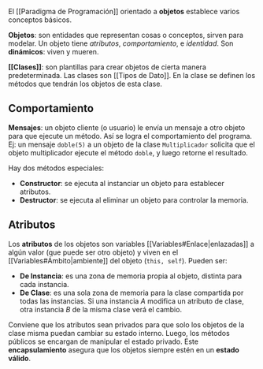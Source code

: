 El [[Paradigma de Programación]] orientado a **objetos** establece varios conceptos básicos.

**Objetos**: son entidades que representan cosas o conceptos, sirven para modelar. Un objeto tiene *atributos*, *comportamiento*, e *identidad*. Son **dinámicos**: viven y mueren.

**[[Clases]]**: son plantillas para crear objetos de cierta manera predeterminada. Las clases son [[Tipos de Dato]]. En la clase se definen los métodos que tendrán los objetos de esta clase.

## Comportamiento

**Mensajes**: un objeto cliente (o usuario) le envía un mensaje a otro objeto para que ejecute un método. Así se logra el comportamiento del programa. Ej: un mensaje `doble(5)` a un objeto de la clase `Multiplicador` solicita que el objeto multiplicador ejecute el método `doble`, y luego retorne el resultado.

Hay dos métodos especiales:

- **Constructor**: se ejecuta al instanciar un objeto para establecer atributos.
- **Destructor**: se ejecuta al eliminar un objeto para controlar la memoria.

## Atributos

Los **atributos** de los objetos son variables [[Variables#Enlace|enlazadas]] a algún valor (que puede ser otro objeto) y viven en el [[Variables#Ámbito|ambiente]] del objeto (`this, self`). Pueden ser:

- **De Instancia**: es una zona de memoria propia al objeto, distinta para cada instancia.
- **De Clase**: es una sola zona de memoria para la clase compartida por todas las instancias. Si una instancia $A$ modifica un atributo de clase, otra instancia $B$ de la misma clase verá el cambio.

Conviene que los atributos sean privados para que solo los objetos de la clase misma puedan cambiar su estado interno. Luego, los métodos públicos se encargan de manipular el estado privado. Este **encapsulamiento** asegura que los objetos siempre estén en un **estado válido**.

